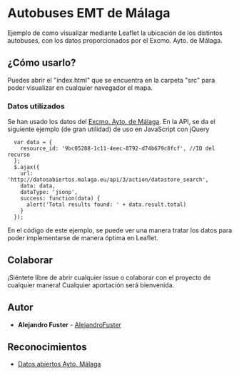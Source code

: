 # Autobuses EMT de Málaga

Ejemplo de como visualizar mediante Leaflet la ubicación de los distintos autobuses, con los datos proporcionados por el Excmo. Ayto. de Málaga.


## ¿Cómo usarlo?

Puedes abrir el "index.html" que se encuentra en la carpeta "src" para poder visualizar en cualquier navegador el mapa.

### Datos utilizados

Se han usado los datos del [Excmo. Ayto. de Málaga](https://datosabiertos.malaga.eu/dataset/ubicaciones-de-autobuses-emt-en-tiempo-real/resource/9bc05288-1c11-4eec-8792-d74b679c8fcf/). En la API, se da el siguiente ejemplo (de gran utilidad) de uso en JavaScript con jQuery

```
  var data = {
    resource_id: '9bc05288-1c11-4eec-8792-d74b679c8fcf', //ID del recurso
  };
  $.ajax({
    url: 'http://datosabiertos.malaga.eu/api/3/action/datastore_search',
    data: data,
    dataType: 'jsonp',
    success: function(data) {
      alert('Total results found: ' + data.result.total)
    }
  });
```

En el código de este ejemplo, se puede ver una manera tratar los datos para poder implementarse de manera óptima en Leaflet.

## Colaborar

¡Siéntete libre de abrir cualquier issue o colaborar con el proyecto de cualquier manera! Cualquier aportación será bienvenida. 

## Autor

* **Alejandro Fuster** - [AlejandroFuster](https://github.com/AlejandroFuster)

## Reconocimientos

* [Datos abiertos Ayto. Málaga](https://datosabiertos.malaga.eu/)

